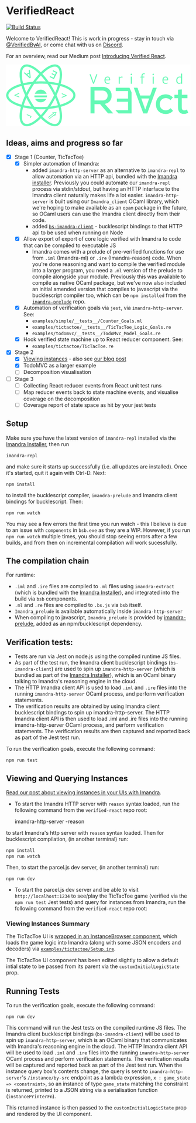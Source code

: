 # VerifiedReact

[![Build Status](https://github.com/2lambda123/imandra-ai-verified-react/actions/workflows/build.yml/badge.svg?branch=master)](https://github.com/2lambda123/imandra-ai-verified-react/actions)

Welcome to VerifiedReact! This is work in progress - stay in touch via [@VerifiedByAI](https://www.twitter.com/verifiedbyai), or come chat with us on [Discord](https://discord.gg/byQApJ3).

For an overview, read our Medium post [Introducing Verified React](https://medium.com/imandra/introducing-verified-react-9c2ef03f821b).

![Verified React logo](/verified-react-logo.png)

## Ideas, aims and progress so far

- [x] Stage 1  (Counter, TicTacToe)
  - [x] Simpler automation of Imandra:
    - added `imandra-http-server` as an alternative to `imandra-repl` to allow automation via an HTTP api, bundled with the [Imandra installer](https://docs.imandra.ai/imandra-docs/notebooks/installation-simple/). Previously you could automate our `imandra-repl` process via stdin/stdout, but having an HTTP interface to the Imandra client naturally makes life a lot easier. `imandra-http-server` is built using our `Imandra_client` OCaml library, which we're hoping to make available as an `opam` package in the future, so OCaml users can use the Imandra client directly from their code.
    - added [`bs-imandra-client`](https://github.com/AestheticIntegration/bs-imandra-client) - bucklescript bindings to that HTTP api to be used when running on Node
  - [x] Allow export of export of core logic verified with Imandra to code that can be compiled to executable JS
    - Imandra comes with a prelude of pre-verified functions for use from `.iml` (Imandra-ml) or `.ire` (Imandra-reason) code. When you're done reasoning and want to compile the verified module into a larger program, you need a `.ml` version of the prelude to compile alongside your module. Previously this was available to compile as native OCaml package, but we've now also included an initial amended version that compiles to javascript via the bucklescript compiler too, which can be `npm installed` from the [`imandra-prelude`](https://github.com/AestheticIntegration/imandra-prelude) repo.
  - [x] Automation of verification goals via `jest`, via `imandra-http-server`. See:
    - `examples/simple/__tests__/Counter_Goals.ml`
    - `examples/tictactoe/__tests__/TicTacToe_Logic_Goals.re`
    - `examples/todomvc/__tests__/TodoMvc_Model_Goals.re`
  - [x] Hook verified state machine up to React reducer component. See:
    - `examples/tictactoe/TicTacToe.re`

- [x] Stage 2
  - [x] [Viewing instances](#viewing-instances) - also see [our blog post](https://medium.com/imandra/constraint-solving-your-uis-8933f4cf8927)
  - [x] TodoMVC as a larger example
  - [ ] Decomposition visualisation

-  [ ] Stage 3
  - [ ] Collecting React reducer events from React unit test runs
  - [ ] Map reducer events back to state machine events, and visualise coverage on the decomposition
  - [ ] Coverage report of state space as hit by your jest tests

## Setup

Make sure you have the latest version of `imandra-repl` installed via the [Imandra Installer](https://docs.imandra.ai/imandra-docs/notebooks/installation/), then run

    imandra-repl

and make sure it starts up successfully (i.e. all updates are installed). Once it's started, quit it again with Ctrl-D. Next:

    npm install

to install the bucklescript compiler, `imandra-prelude` and Imandra client bindings for bucklescript. Then:

    npm run watch

You may see a few errors the first time you run watch - this I believe is due to an issue with `components` in `bsb.exe` as they are a WIP. However, if you run `npm run watch` multiple times, you should stop seeing errors after a few builds, and from then on incremental compilation will work sucessfully.

## The compilation chain

For runtime:

- `.iml` and `.ire` files are compiled to `.ml` files using `imandra-extract` (which is bundled with the [Imandra Installer](https://docs.imandra.ai/imandra-docs/notebooks/installation/)), and integrated into the build via `bsb` components.
- `.ml` and `.re` files are compiled to `.bs.js` via `bsb` itself.
- `Imandra_prelude` is available automatically inside `imandra-http-server`
- When compiling to javascript, `Imandra_prelude` is provided by [imandra-prelude](https://github.com/AestheticIntegration/imandra-prelude), added as an npm/bucklescript dependency.

## Verification tests:

- Tests are run via Jest on node.js using the compiled runtime JS files.
- As part of the test run, the Imandra client bucklescript bindings (`bs-imandra-client`) are used to spin up `imandra-http-server` (which is bundled as part of the [Imandra Installer](https://docs.imandra.ai/imandra-docs/notebooks/installation/)), which is an OCaml binary talking to Imandra's reasoning engine in the cloud.
- The HTTP Imandra client API is used to load `.iml` and `.ire` files into the running `imandra-http-server` OCaml process, and perform verification statements.
- The verification results are obtained by using Imandra client bucklescript bindings to spin up imandra-http-server. The HTTP Imandra client API is then used to load .iml and .ire files into the running imandra-http-server OCaml process, and perform verification statements. The verification results are then captured and reported back as part of the Jest test run.

To run the verification goals, execute the following command:

    npm run test

## Viewing and Querying Instances

[Read our post about viewing instances in your UIs with Imandra](https://medium.com/imandra/constraint-solving-your-uis-8933f4cf8927).

- To start the Imandra HTTP server with `reason` syntax loaded, run the following command from the `verified-react` repo root:

    imandra-http-server -reason

to start Imandra's http server with `reason` syntax loaded. Then for bucklescript compilation, (in another terminal) run:

    npm install
    npm run watch

Then, to start the parcel.js dev server, (in another terminal) run:

    npm run dev

- To start the parcel.js dev server and be able to visit `http://localhost:1234` to see/play the TicTacToe game (verified via the `npm run test` Jest tests) and query for instances from Imandra, run the following command from the `verified-react` repo root:

### Viewing Instances Summary

The TicTacToe UI is [wrapped in an InstanceBrowser component](./examples/tictactoe/Index.re), which loads the game logic into Imandra (along with some JSON encoders and decoders) via [`examples/tictactoe/Setup.ire`](examples/tictactoe/Setup.ire).

The TicTacToe UI component has been edited slightly to allow a default intial state to be passed from its parent via the `customInitialLogicState` prop.
## Running Tests

To run the verification goals, execute the following command:

    npm run dev

This command will run the Jest tests on the compiled runtime JS files. The Imandra client bucklescript bindings (`bs-imandra-client`) will be used to spin up `imandra-http-server`, which is an OCaml binary that communicates with Imandra's reasoning engine in the cloud. The HTTP Imandra client API will be used to load `.iml` and `.ire` files into the running `imandra-http-server` OCaml process and perform verification statements. The verification results will be captured and reported back as part of the Jest test run.
When the instance query box's contents change, the query is sent to `imandra-http-server`'s `/instance/by-src` endpoint as a lambda expression, `x : game_state => <constraint>`, so an instance of type `game_state` matching the constraint is returned, printed to a JSON string via a serialisation function (`instancePrinterFn`).

This returned instance is then passed to the `customInitialLogicState` prop and rendered by the UI component.
